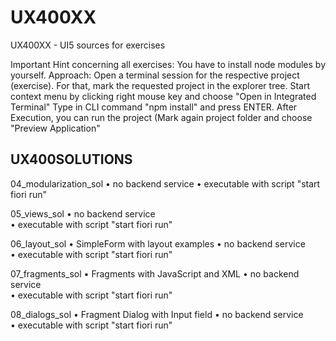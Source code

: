 # UX400XX
UX400XX - UI5 sources for exercises

Important Hint concerning all exercises:
You have to install node modules by yourself.
Approach:
Open a terminal session for the respective project (exercise). For that, mark the requested project in the explorer tree.
Start context menu by clicking right mouse key and choose "Open in Integrated Terminal"
Type in CLI command "npm install" and press ENTER. After Execution, you can run the project (Mark again project folder and choose "Preview Application"

UX400SOLUTIONS
--------------
04_modularization_sol
• no backend service
• executable with script  "start fiori run"
  
05_views_sol
• no backend service  
• executable with script  "start fiori run"

06_layout_sol
• SimpleForm with layout examples
• no backend service  
• executable with script  "start fiori run"

07_fragments_sol
• Fragments with JavaScript and XML
• no backend service  
• executable with script  "start fiori run"

08_dialogs_sol
• Fragment Dialog with Input field
• no backend service  
• executable with script  "start fiori run"


